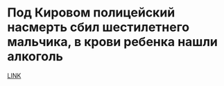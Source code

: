 # Под Кировом полицейский насмерть сбил шестилетнего мальчика, в крови ребенка нашли алкоголь



[LINK](https://varlamov.ru/3636198.html)